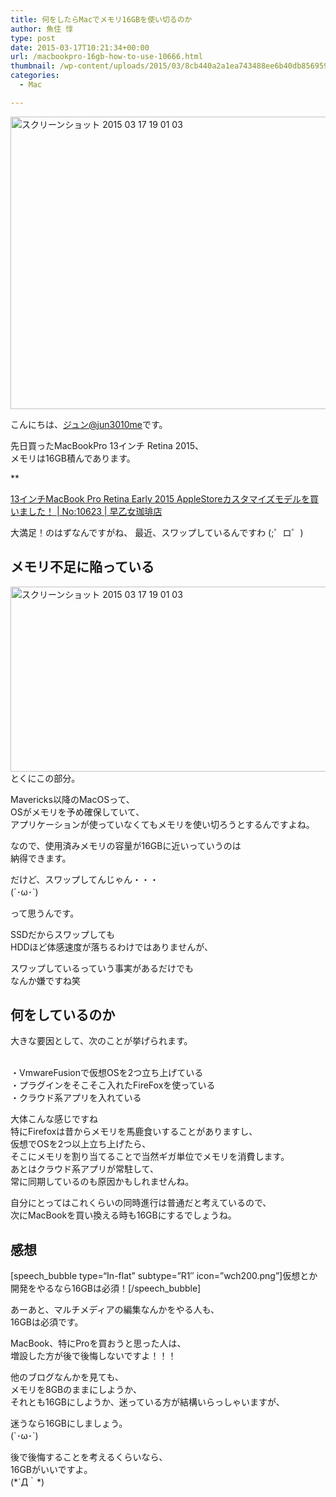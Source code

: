 ```yaml
---
title: 何をしたらMacでメモリ16GBを使い切るのか
author: 魚住 惇
type: post
date: 2015-03-17T10:21:34+00:00
url: /macbookpro-16gb-how-to-use-10666.html
thumbnail: /wp-content/uploads/2015/03/8cb440a2a1ea743488ee6b40db856959.png
categories:
  - Mac

---
```

<img decoding="async" loading="lazy" src="/wp-content/uploads/2015/03/8cb440a2a1ea743488ee6b40db856959.png" alt="スクリーンショット 2015 03 17 19 01 03" title="スクリーンショット_2015-03-17_19_01_03.png" border="0" width="599" height="468" /><!--more-->

こんにちは、[ジュン@jun3010me][1]です。

先日買ったMacBookPro 13インチ Retina 2015、  
メモリは16GB積んであります。

**</p> 

<a href="http://jun3010.me/macbookpro-retina-early-2015-customize-10623.html" target="_blank">13インチMacBook Pro Retina Early 2015 AppleStoreカスタマイズモデルを買いました！ | No:10623 | 早乙女珈琲店</a>

</b>  
大満足！のはずなんですがね、  
最近、<span class="futoaka">スワップしている</span>んですわ  
(;゜ロ゜)

## メモリ不足に陥っている

<img decoding="async" loading="lazy" src="/wp-content/uploads/2015/03/8cb440a2a1ea743488ee6b40db8569591.png" alt="スクリーンショット 2015 03 17 19 01 03" title="スクリーンショット_2015-03-17_19_01_03.png" border="0" width="520" height="296" />  
とくにこの部分。

Mavericks以降のMacOSって、  
OSがメモリを予め確保していて、  
アプリケーションが使っていなくてもメモリを使い切ろうとするんですよね。

なので、使用済みメモリの容量が16GBに近いっていうのは  
納得できます。

だけど、スワップしてんじゃん・・・  
(´･ω･\`)

って思うんです。

SSDだからスワップしても  
HDDほど体感速度が落ちるわけではありませんが、

スワップしているっていう事実があるだけでも  
なんか嫌ですね笑

## 何をしているのか

大きな要因として、次のことが挙げられます。

<span class="b"><br /> ・VmwareFusionで仮想OSを2つ立ち上げている<br /> ・プラグインをそこそこ入れたFireFoxを使っている<br /> ・クラウド系アプリを入れている<br /> </span>

大体こんな感じですね  
特にFirefoxは昔からメモリを馬鹿食いすることがありますし、  
仮想でOSを2つ以上立ち上げたら、  
そこにメモリを割り当てることで当然ギガ単位でメモリを消費します。  
あとはクラウド系アプリが常駐して、  
常に同期しているのも原因かもしれませんね。

自分にとってはこれくらいの同時進行は普通だと考えているので、  
次にMacBookを買い換える時も16GBにするでしょうね。

## 感想

[speech\_bubble type=“In-flat&#8221; subtype=&#8221;R1&#8243; icon=&#8221;wch200.png&#8221;]仮想とか開発をやるなら16GBは必須！[/speech\_bubble]

あーあと、マルチメディアの編集なんかをやる人も、  
16GBは必須です。

MacBook、特にProを買おうと思った人は、  
増設した方が後で後悔しないですよ！！！

他のブログなんかを見ても、  
メモリを8GBのままにしようか、  
それとも16GBにしようか、迷っている方が結構いらっしゃいますが、

迷うなら16GBにしましょう。  
(\`･ω･´)

後で後悔することを考えるくらいなら、  
16GBがいいですよ。  
(\*´Д｀\*)

 [1]: https://twitter.com/jun3010me